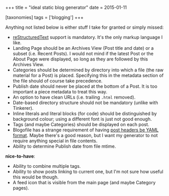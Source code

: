 +++
title = "ideal static blog generator"
date = 2015-01-11

[taxonomies]
tags = ['blogging']
+++

Anything not listed below is either stuff I take for granted or simply
missed:

-   [reStructuredText] support is mandatory. It\'s the only markup
    language I like.
-   Landing Page should be an Archives View (Post title and date) or a
    subset (i.e. Recent Posts). I would not mind if the latest Post or
    the About Page were displayed, so long as they are followed by this
    Archives View.
-   Categories should be determined by directory into which a file (the
    raw material for a Post) is placed. Specifying this in the metadata
    section of the file should of course take precedence.
-   Publish date should never be placed at the bottom of a Post. It is
    too important a piece metadata to treat this way.
-   An option to have clean URLs (i.e. trailing `.html` removed).
-   Date-based directory structure should not be mandatory (unlike with
    Tinkerer).
-   Inline literals and literal blocks (for code) should be
    distinguished by background colour; using a different font is just
    not good enough.
-   Tags (and maybe Categories) should be displayed on each post.
-   Blogofile has a strange requirement of having [post headers be YAML
    format]. Maybe there\'s a good reason, but I want my generator to
    not require anything special in file contents.
-   Ability to determine Publish date from file mtime.

**nice-to-have**:

-   Ability to combine multiple tags.
-   Ability to show posts linking to current one, but I\'m not sure how
    useful this would be though.
-   A feed icon that is visible from the main page (and maybe Category
    pages).

  [reStructuredText]: http://docutils.sourceforge.net/docs/ref/rst/restructuredtext.html
  [post headers be YAML format]: http://docs.blogofile.com/en/latest/posts.html
